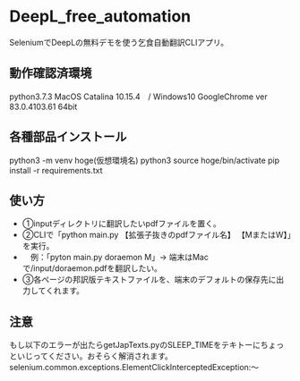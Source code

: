 # DeepL_free_automation
SeleniumでDeepLの無料デモを使う乞食自動翻訳CLIアプリ。

## 動作確認済環境
python3.7.3
MacOS Catalina 10.15.4　/ Windows10
GoogleChrome ver 83.0.4103.61 64bit

## 各種部品インストール
python3 -m venv hoge(仮想環境名)
python3 source hoge/bin/activate
pip install -r requirements.txt

## 使い方
- ①inputディレクトリに翻訳したいpdfファイルを置く。
- ②CLIで「python main.py 【拡張子抜きのpdfファイル名】 【MまたはW】」を実行。
- 　例：「pyton main.py doraemon M」→ 端末はMacで/input/doraemon.pdfを翻訳したい。
- ③各ページの邦訳版テキストファイルを、端末のデフォルトの保存先に出力してくれます。

## 注意
もし以下のエラーが出たらgetJapTexts.pyのSLEEP_TIMEをテキトーにちょっといじってください。おそらく解消されます。
selenium.common.exceptions.ElementClickInterceptedException:〜
